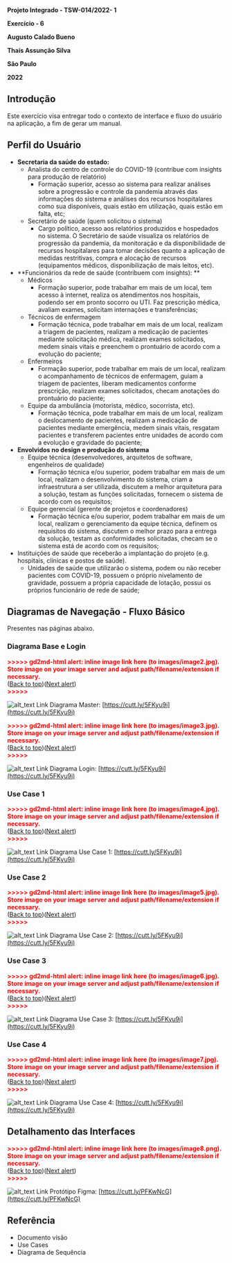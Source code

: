 **Projeto Integrado - TSW-014/2022- 1**

**Exercício - 6**

**Augusto Calado Bueno**

**Thaís Assunção Silva**

**São Paulo**

**2022**


## Introdução

Este exercício visa entregar todo o contexto de interface e fluxo do usuário na aplicação, a fim de gerar um manual.


## Perfil do Usuário



* **Secretaria da saúde do estado:**
    * Analista do centro de controle do COVID-19 (contribue com insights para produção de relatório)
        * Formação superior, acesso ao sistema para realizar análises sobre a progressão e controle da pandemia através das informações do sistema e análises dos recursos hospitalares como sua disponíveis, quais estão em utilização, quais estão em falta, etc;
    * Secretário de saúde (quem solicitou o sistema)
        * Cargo político, acesso aos relatórios produzidos e hospedados no sistema. O Secretário de saúde visualiza os relatórios de progressão da pandemia, da monitoração e da disponibilidade de recursos hospitalares para tomar decisões quanto a aplicação de medidas restritivas, compra e alocação de recursos (equipamentos médicos, disponibilização de mais leitos, etc).
* **Funcionários da rede de saúde (contribuem com insights): **
    * Médicos
        * Formação superior, pode trabalhar em mais de um local, tem acesso à internet, realiza os atendimentos nos hospitais, podendo ser em pronto socorro ou UTI. Faz prescrição médica, avaliam exames, solicitam internações e transferências; 
    * Técnicos de enfermagem
        * Formação técnica, pode trabalhar em mais de um local, realizam a triagem de pacientes, realizam a medicação de pacientes mediante solicitação médica, realizam exames solicitados, medem sinais vitais e preenchem o prontuário de acordo com a evolução do paciente;
    * Enfermeiros
        * Formação superior, pode trabalhar em mais de um local, realizam o acompanhamento de técnicos de enfermagem, guiam a triagem de pacientes, liberam medicamentos conforme prescrição, realizam exames solicitados, checam anotações do prontuário do paciente;
    * Equipe da ambulância (motorista, médico, socorrista, etc).
        * Formação técnica, pode trabalhar em mais de um local, realizam o deslocamento de pacientes, realizam a medicação de pacientes mediante emergência, medem sinais vitais, resgatam pacientes e transferem pacientes entre unidades de acordo com a evolução e gravidade do paciente;
* **Envolvidos no design e produção do sistema**
    * Equipe técnica (desenvolvedores, arquitetos de software, engenheiros de qualidade)
        * Formação técnica e/ou superior, podem trabalhar em mais de um local, realizam o desenvolvimento do sistema, criam a infraestrutura a ser utilizada, discutem a melhor arquitetura para a solução, testam as funções solicitadas, fornecem o sistema de acordo com os requisitos;
    * Equipe gerencial (gerente de projetos e coordenadores)
        * Formação técnica e/ou superior, podem trabalhar em mais de um local, realizam o gerenciamento da equipe técnica, definem os requisitos do sistema, discutem o melhor prazo para a entrega da solução, testam as conformidades solicitadas, checam se o sistema está de acordo com os requisitos;
* Instituições de saúde que receberão a implantação do projeto (e.g. hospitais, clínicas e postos de saúde).
    * Unidades de saúde que utilizarão o sistema, podem ou não receber pacientes com COVID-19, possuem o próprio nivelamento de gravidade, possuem a própria capacidade de lotação, possui os próprios funcionário de rede de saúde;


## Diagramas de Navegação - Fluxo Básico

Presentes nas páginas abaixo.


### 


### Diagrama Base e Login




<p id="gdcalert2" ><span style="color: red; font-weight: bold">>>>>>  gd2md-html alert: inline image link here (to images/image2.jpg). Store image on your image server and adjust path/filename/extension if necessary. </span><br>(<a href="#">Back to top</a>)(<a href="#gdcalert3">Next alert</a>)<br><span style="color: red; font-weight: bold">>>>>> </span></p>


![alt_text](images/image2.jpg "image_tooltip")
Link Diagrama Master: [https://cutt.ly/5FKyu9i](https://cutt.ly/5FKyu9i) 


 

<p id="gdcalert3" ><span style="color: red; font-weight: bold">>>>>>  gd2md-html alert: inline image link here (to images/image3.jpg). Store image on your image server and adjust path/filename/extension if necessary. </span><br>(<a href="#">Back to top</a>)(<a href="#gdcalert4">Next alert</a>)<br><span style="color: red; font-weight: bold">>>>>> </span></p>


![alt_text](images/image3.jpg "image_tooltip")
Link Diagrama Login: [https://cutt.ly/5FKyu9i](https://cutt.ly/5FKyu9i) 


### Use Case 1




<p id="gdcalert4" ><span style="color: red; font-weight: bold">>>>>>  gd2md-html alert: inline image link here (to images/image4.jpg). Store image on your image server and adjust path/filename/extension if necessary. </span><br>(<a href="#">Back to top</a>)(<a href="#gdcalert5">Next alert</a>)<br><span style="color: red; font-weight: bold">>>>>> </span></p>


![alt_text](images/image4.jpg "image_tooltip")
Link Diagrama Use Case 1: [https://cutt.ly/5FKyu9i](https://cutt.ly/5FKyu9i) 


### Use Case 2




<p id="gdcalert5" ><span style="color: red; font-weight: bold">>>>>>  gd2md-html alert: inline image link here (to images/image5.jpg). Store image on your image server and adjust path/filename/extension if necessary. </span><br>(<a href="#">Back to top</a>)(<a href="#gdcalert6">Next alert</a>)<br><span style="color: red; font-weight: bold">>>>>> </span></p>


![alt_text](images/image5.jpg "image_tooltip")
Link Diagrama Use Case 2: [https://cutt.ly/5FKyu9i](https://cutt.ly/5FKyu9i) 


### Use Case 3




<p id="gdcalert6" ><span style="color: red; font-weight: bold">>>>>>  gd2md-html alert: inline image link here (to images/image6.jpg). Store image on your image server and adjust path/filename/extension if necessary. </span><br>(<a href="#">Back to top</a>)(<a href="#gdcalert7">Next alert</a>)<br><span style="color: red; font-weight: bold">>>>>> </span></p>


![alt_text](images/image6.jpg "image_tooltip")
Link Diagrama Use Case 3: [https://cutt.ly/5FKyu9i](https://cutt.ly/5FKyu9i) 


### Use Case 4




<p id="gdcalert7" ><span style="color: red; font-weight: bold">>>>>>  gd2md-html alert: inline image link here (to images/image7.jpg). Store image on your image server and adjust path/filename/extension if necessary. </span><br>(<a href="#">Back to top</a>)(<a href="#gdcalert8">Next alert</a>)<br><span style="color: red; font-weight: bold">>>>>> </span></p>


![alt_text](images/image7.jpg "image_tooltip")
Link Diagrama Use Case 4: [https://cutt.ly/5FKyu9i](https://cutt.ly/5FKyu9i) 


## 


## Detalhamento das Interfaces




<p id="gdcalert8" ><span style="color: red; font-weight: bold">>>>>>  gd2md-html alert: inline image link here (to images/image8.png). Store image on your image server and adjust path/filename/extension if necessary. </span><br>(<a href="#">Back to top</a>)(<a href="#gdcalert9">Next alert</a>)<br><span style="color: red; font-weight: bold">>>>>> </span></p>


![alt_text](images/image8.png "image_tooltip")
Link Protótipo Figma: [https://cutt.ly/PFKwNcG](https://cutt.ly/PFKwNcG) 


## 


## Referência



* Documento visão
* Use Cases
* Diagrama de Sequência